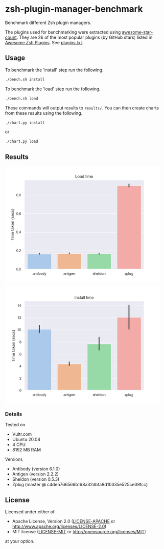 # zsh-plugin-manager-benchmark

Benchmark different Zsh plugin managers.

The plugins used for benchmarking were extracted using
[awesome-star-count](https://github.com/rossmacarthur/awesome-star-count). They
are 26 of the most popular plugins (by GitHub stars) listed in [Awesome Zsh
Plugins](https://github.com/unixorn/awesome-zsh-plugins/). See
[plugins.txt](./plugins.txt).

## Usage

To benchmark the 'install' step run the following.
```sh
./bench.sh install
```

To benchmark the 'load' step run the following.
```sh
./bench.sh load
```

These commands will output results to `results/`. You can then create charts
from these results using the following.

```sh
./chart.py install
```

or

```sh
./chart.py load
```

## Results

![Load times](results/load.png)

![Install times](results/install.png)

### Details

Tested on
- Vultr.com
- Ubuntu 20.04
- 4 CPU
- 8192 MB RAM

Versions
- Antibody (version 6.1.0)
- Antigen (version 2.2.2)
- Sheldon (version 0.5.3)
- Zplug (master @ c4dea766566b168a32dbfa8d10335e525ce39fcc)

## License

Licensed under either of

- Apache License, Version 2.0 ([LICENSE-APACHE](LICENSE-APACHE) or
  http://www.apache.org/licenses/LICENSE-2.0)
- MIT license ([LICENSE-MIT](LICENSE-MIT) or http://opensource.org/licenses/MIT)

at your option.
